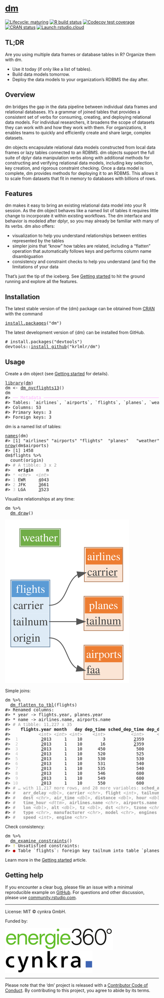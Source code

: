 <!-- README.md is generated from README.Rmd. Please edit that file -->

# [dm](https://krlmlr.github.io/dm/)

<!-- badges: start -->

[![Lifecycle: maturing](https://img.shields.io/badge/lifecycle-maturing-blue.svg)](https://lifecycle.r-lib.org/articles/stages.html) [![R build status](https://github.com/krlmlr/dm/workflows/tic/badge.svg)](https://github.com/krlmlr/dm/actions) [![Codecov test coverage](https://codecov.io/gh/krlmlr/dm/branch/master/graph/badge.svg)](https://codecov.io/gh/krlmlr/dm?branch=master) [![CRAN status](https://www.r-pkg.org/badges/version/dm)](https://CRAN.R-project.org/package=dm) [![Launch rstudio.cloud](https://img.shields.io/badge/rstudio-cloud-blue.svg)](https://rstudio.cloud/project/523482)

<!-- badges: end -->

## TL;DR

Are you using multiple data frames or database tables in R? Organize them with dm.

-   Use it today (if only like a list of tables).
-   Build data models tomorrow.
-   Deploy the data models to your organization’s RDBMS the day after.

## Overview

dm bridges the gap in the data pipeline between individual data frames and relational databases. It’s a grammar of joined tables that provides a consistent set of verbs for consuming, creating, and deploying relational data models. For individual researchers, it broadens the scope of datasets they can work with and how they work with them. For organizations, it enables teams to quickly and efficiently create and share large, complex datasets.

dm objects encapsulate relational data models constructed from local data frames or lazy tables connected to an RDBMS. dm objects support the full suite of dplyr data manipulation verbs along with additional methods for constructing and verifying relational data models, including key selection, key creation, and rigorous constraint checking. Once a data model is complete, dm provides methods for deploying it to an RDBMS. This allows it to scale from datasets that fit in memory to databases with billions of rows.

## Features

dm makes it easy to bring an existing relational data model into your R session. As the dm object behaves like a named list of tables it requires little change to incorporate it within existing workflows. The dm interface and behavior is modeled after dplyr, so you may already be familiar with many of its verbs. dm also offers:

-   visualization to help you understand relationships between entities represented by the tables
-   simpler joins that “know” how tables are related, including a “flatten” operation that automatically follows keys and performs column name disambiguation
-   consistency and constraint checks to help you understand (and fix) the limitations of your data

That’s just the tip of the iceberg. See [Getting started](https://krlmlr.github.io/dm/articles/dm.html) to hit the ground running and explore all the features.

## Installation

The latest stable version of the {dm} package can be obtained from [CRAN](https://CRAN.R-project.org/package=dm) with the command

<pre class='chroma'>
<span class='nf'><a href='https://rdrr.io/r/utils/install.packages.html'>install.packages</a></span><span class='o'>(</span><span class='s'>"dm"</span><span class='o'>)</span></pre>

The latest development version of {dm} can be installed from GitHub.

<pre class='chroma'>
<span class='c'># install.packages("devtools")</span>
<span class='nf'>devtools</span><span class='nf'>::</span><span class='nf'><a href='https://devtools.r-lib.org//reference/remote-reexports.html'>install_github</a></span><span class='o'>(</span><span class='s'>"krlmlr/dm"</span><span class='o'>)</span></pre>

## Usage

Create a dm object (see [Getting started](https://krlmlr.github.io/dm/articles/dm.html) for details).

<pre class='chroma'>
<span class='kr'><a href='https://rdrr.io/r/base/library.html'>library</a></span><span class='o'>(</span><span class='nv'><a href='https://krlmlr.github.io/dm/'>dm</a></span><span class='o'>)</span>
<span class='nv'>dm</span> <span class='o'>&lt;-</span> <span class='nf'><a href='https://krlmlr.github.io/dm/reference/dm_nycflights13.html'>dm_nycflights13</a></span><span class='o'>(</span><span class='o'>)</span>
<span class='nv'>dm</span>
<span class='c'>#&gt; <span style='color: #FFAFFF;'>──</span><span> </span><span style='color: #FFAFFF;'>Metadata</span><span> </span><span style='color: #FFAFFF;'>────────────────────────────────────────────────────────────────────</span></span>
<span class='c'>#&gt; Tables: `airlines`, `airports`, `flights`, `planes`, `weather`</span>
<span class='c'>#&gt; Columns: 53</span>
<span class='c'>#&gt; Primary keys: 3</span>
<span class='c'>#&gt; Foreign keys: 3</span></pre>

dm is a named list of tables:

<pre class='chroma'>
<span class='nf'><a href='https://rdrr.io/r/base/names.html'>names</a></span><span class='o'>(</span><span class='nv'>dm</span><span class='o'>)</span>
<span class='c'>#&gt; [1] "airlines" "airports" "flights"  "planes"   "weather"</span>
<span class='nf'><a href='https://rdrr.io/r/base/nrow.html'>nrow</a></span><span class='o'>(</span><span class='nv'>dm</span><span class='o'>$</span><span class='nv'>airports</span><span class='o'>)</span>
<span class='c'>#&gt; [1] 1458</span>
<span class='nv'>dm</span><span class='o'>$</span><span class='nv'>flights</span> <span class='o'>%&gt;%</span>
  <span class='nf'>count</span><span class='o'>(</span><span class='nv'>origin</span><span class='o'>)</span>
<span class='c'>#&gt; <span style='color: #949494;'># A tibble: 3 x 2</span></span>
<span class='c'>#&gt;   <span style='font-weight: bold;'>origin</span><span>     </span><span style='font-weight: bold;'>n</span></span>
<span class='c'>#&gt; <span style='color: #BCBCBC;'>*</span><span> </span><span style='color: #949494;font-style: italic;'>&lt;chr&gt;</span><span>  </span><span style='color: #949494;font-style: italic;'>&lt;int&gt;</span></span>
<span class='c'>#&gt; <span style='color: #BCBCBC;'>1</span><span> EWR     </span><span style='text-decoration: underline;'>4</span><span>043</span></span>
<span class='c'>#&gt; <span style='color: #BCBCBC;'>2</span><span> JFK     </span><span style='text-decoration: underline;'>3</span><span>661</span></span>
<span class='c'>#&gt; <span style='color: #BCBCBC;'>3</span><span> LGA     </span><span style='text-decoration: underline;'>3</span><span>523</span></span></pre>

Visualize relationships at any time:

<pre class='chroma'>
<span class='nv'>dm</span> <span class='o'>%&gt;%</span>
  <span class='nf'><a href='https://krlmlr.github.io/dm/reference/dm_draw.html'>dm_draw</a></span><span class='o'>(</span><span class='o'>)</span></pre>
<img src="man/figures/README-draw.svg" />

Simple joins:

<pre class='chroma'>
<span class='nv'>dm</span> <span class='o'>%&gt;%</span>
  <span class='nf'><a href='https://krlmlr.github.io/dm/reference/dm_flatten_to_tbl.html'>dm_flatten_to_tbl</a></span><span class='o'>(</span><span class='nv'>flights</span><span class='o'>)</span>
<span class='c'>#&gt; Renamed columns:</span>
<span class='c'>#&gt; * year -&gt; flights.year, planes.year</span>
<span class='c'>#&gt; * name -&gt; airlines.name, airports.name</span>
<span class='c'>#&gt; <span style='color: #949494;'># A tibble: 11,227 x 35</span></span>
<span class='c'>#&gt;    <span style='font-weight: bold;'>flights.year</span><span> </span><span style='font-weight: bold;'>month</span><span>   </span><span style='font-weight: bold;'>day</span><span> </span><span style='font-weight: bold;'>dep_time</span><span> </span><span style='font-weight: bold;'>sched_dep_time</span><span> </span><span style='font-weight: bold;'>dep_delay</span><span> </span><span style='font-weight: bold;'>arr_time</span></span>
<span class='c'>#&gt;           <span style='color: #949494;font-style: italic;'>&lt;int&gt;</span><span> </span><span style='color: #949494;font-style: italic;'>&lt;int&gt;</span><span> </span><span style='color: #949494;font-style: italic;'>&lt;int&gt;</span><span>    </span><span style='color: #949494;font-style: italic;'>&lt;int&gt;</span><span>          </span><span style='color: #949494;font-style: italic;'>&lt;int&gt;</span><span>     </span><span style='color: #949494;font-style: italic;'>&lt;dbl&gt;</span><span>    </span><span style='color: #949494;font-style: italic;'>&lt;int&gt;</span></span>
<span class='c'>#&gt; <span style='color: #BCBCBC;'> 1</span><span>         </span><span style='text-decoration: underline;'>2</span><span>013     1    10        3           </span><span style='text-decoration: underline;'>2</span><span>359         4      426</span></span>
<span class='c'>#&gt; <span style='color: #BCBCBC;'> 2</span><span>         </span><span style='text-decoration: underline;'>2</span><span>013     1    10       16           </span><span style='text-decoration: underline;'>2</span><span>359        17      447</span></span>
<span class='c'>#&gt; <span style='color: #BCBCBC;'> 3</span><span>         </span><span style='text-decoration: underline;'>2</span><span>013     1    10      450            500       -</span><span style='color: #BB0000;'>10</span><span>      634</span></span>
<span class='c'>#&gt; <span style='color: #BCBCBC;'> 4</span><span>         </span><span style='text-decoration: underline;'>2</span><span>013     1    10      520            525        -</span><span style='color: #BB0000;'>5</span><span>      813</span></span>
<span class='c'>#&gt; <span style='color: #BCBCBC;'> 5</span><span>         </span><span style='text-decoration: underline;'>2</span><span>013     1    10      530            530         0      824</span></span>
<span class='c'>#&gt; <span style='color: #BCBCBC;'> 6</span><span>         </span><span style='text-decoration: underline;'>2</span><span>013     1    10      531            540        -</span><span style='color: #BB0000;'>9</span><span>      832</span></span>
<span class='c'>#&gt; <span style='color: #BCBCBC;'> 7</span><span>         </span><span style='text-decoration: underline;'>2</span><span>013     1    10      535            540        -</span><span style='color: #BB0000;'>5</span><span>     </span><span style='text-decoration: underline;'>1</span><span>015</span></span>
<span class='c'>#&gt; <span style='color: #BCBCBC;'> 8</span><span>         </span><span style='text-decoration: underline;'>2</span><span>013     1    10      546            600       -</span><span style='color: #BB0000;'>14</span><span>      645</span></span>
<span class='c'>#&gt; <span style='color: #BCBCBC;'> 9</span><span>         </span><span style='text-decoration: underline;'>2</span><span>013     1    10      549            600       -</span><span style='color: #BB0000;'>11</span><span>      652</span></span>
<span class='c'>#&gt; <span style='color: #BCBCBC;'>10</span><span>         </span><span style='text-decoration: underline;'>2</span><span>013     1    10      550            600       -</span><span style='color: #BB0000;'>10</span><span>      649</span></span>
<span class='c'>#&gt; <span style='color: #949494;'># … with 11,217 more rows, and 28 more variables: </span><span style='color: #949494;font-weight: bold;'>sched_arr_time</span><span style='color: #949494;'> </span><span style='color: #949494;font-style: italic;'>&lt;int&gt;</span><span style='color: #949494;'>,</span></span>
<span class='c'>#&gt; <span style='color: #949494;'>#   </span><span style='color: #949494;font-weight: bold;'>arr_delay</span><span style='color: #949494;'> </span><span style='color: #949494;font-style: italic;'>&lt;dbl&gt;</span><span style='color: #949494;'>, </span><span style='color: #949494;font-weight: bold;'>carrier</span><span style='color: #949494;'> </span><span style='color: #949494;font-style: italic;'>&lt;chr&gt;</span><span style='color: #949494;'>, </span><span style='color: #949494;font-weight: bold;'>flight</span><span style='color: #949494;'> </span><span style='color: #949494;font-style: italic;'>&lt;int&gt;</span><span style='color: #949494;'>, </span><span style='color: #949494;font-weight: bold;'>tailnum</span><span style='color: #949494;'> </span><span style='color: #949494;font-style: italic;'>&lt;chr&gt;</span><span style='color: #949494;'>, </span><span style='color: #949494;font-weight: bold;'>origin</span><span style='color: #949494;'> </span><span style='color: #949494;font-style: italic;'>&lt;chr&gt;</span><span style='color: #949494;'>,</span></span>
<span class='c'>#&gt; <span style='color: #949494;'>#   </span><span style='color: #949494;font-weight: bold;'>dest</span><span style='color: #949494;'> </span><span style='color: #949494;font-style: italic;'>&lt;chr&gt;</span><span style='color: #949494;'>, </span><span style='color: #949494;font-weight: bold;'>air_time</span><span style='color: #949494;'> </span><span style='color: #949494;font-style: italic;'>&lt;dbl&gt;</span><span style='color: #949494;'>, </span><span style='color: #949494;font-weight: bold;'>distance</span><span style='color: #949494;'> </span><span style='color: #949494;font-style: italic;'>&lt;dbl&gt;</span><span style='color: #949494;'>, </span><span style='color: #949494;font-weight: bold;'>hour</span><span style='color: #949494;'> </span><span style='color: #949494;font-style: italic;'>&lt;dbl&gt;</span><span style='color: #949494;'>, </span><span style='color: #949494;font-weight: bold;'>minute</span><span style='color: #949494;'> </span><span style='color: #949494;font-style: italic;'>&lt;dbl&gt;</span><span style='color: #949494;'>,</span></span>
<span class='c'>#&gt; <span style='color: #949494;'>#   </span><span style='color: #949494;font-weight: bold;'>time_hour</span><span style='color: #949494;'> </span><span style='color: #949494;font-style: italic;'>&lt;dttm&gt;</span><span style='color: #949494;'>, </span><span style='color: #949494;font-weight: bold;'>airlines.name</span><span style='color: #949494;'> </span><span style='color: #949494;font-style: italic;'>&lt;chr&gt;</span><span style='color: #949494;'>, </span><span style='color: #949494;font-weight: bold;'>airports.name</span><span style='color: #949494;'> </span><span style='color: #949494;font-style: italic;'>&lt;chr&gt;</span><span style='color: #949494;'>, </span><span style='color: #949494;font-weight: bold;'>lat</span><span style='color: #949494;'> </span><span style='color: #949494;font-style: italic;'>&lt;dbl&gt;</span><span style='color: #949494;'>,</span></span>
<span class='c'>#&gt; <span style='color: #949494;'>#   </span><span style='color: #949494;font-weight: bold;'>lon</span><span style='color: #949494;'> </span><span style='color: #949494;font-style: italic;'>&lt;dbl&gt;</span><span style='color: #949494;'>, </span><span style='color: #949494;font-weight: bold;'>alt</span><span style='color: #949494;'> </span><span style='color: #949494;font-style: italic;'>&lt;dbl&gt;</span><span style='color: #949494;'>, </span><span style='color: #949494;font-weight: bold;'>tz</span><span style='color: #949494;'> </span><span style='color: #949494;font-style: italic;'>&lt;dbl&gt;</span><span style='color: #949494;'>, </span><span style='color: #949494;font-weight: bold;'>dst</span><span style='color: #949494;'> </span><span style='color: #949494;font-style: italic;'>&lt;chr&gt;</span><span style='color: #949494;'>, </span><span style='color: #949494;font-weight: bold;'>tzone</span><span style='color: #949494;'> </span><span style='color: #949494;font-style: italic;'>&lt;chr&gt;</span><span style='color: #949494;'>, </span><span style='color: #949494;font-weight: bold;'>planes.year</span><span style='color: #949494;'> </span><span style='color: #949494;font-style: italic;'>&lt;int&gt;</span><span style='color: #949494;'>,</span></span>
<span class='c'>#&gt; <span style='color: #949494;'>#   </span><span style='color: #949494;font-weight: bold;'>type</span><span style='color: #949494;'> </span><span style='color: #949494;font-style: italic;'>&lt;chr&gt;</span><span style='color: #949494;'>, </span><span style='color: #949494;font-weight: bold;'>manufacturer</span><span style='color: #949494;'> </span><span style='color: #949494;font-style: italic;'>&lt;chr&gt;</span><span style='color: #949494;'>, </span><span style='color: #949494;font-weight: bold;'>model</span><span style='color: #949494;'> </span><span style='color: #949494;font-style: italic;'>&lt;chr&gt;</span><span style='color: #949494;'>, </span><span style='color: #949494;font-weight: bold;'>engines</span><span style='color: #949494;'> </span><span style='color: #949494;font-style: italic;'>&lt;int&gt;</span><span style='color: #949494;'>, </span><span style='color: #949494;font-weight: bold;'>seats</span><span style='color: #949494;'> </span><span style='color: #949494;font-style: italic;'>&lt;int&gt;</span><span style='color: #949494;'>,</span></span>
<span class='c'>#&gt; <span style='color: #949494;'>#   </span><span style='color: #949494;font-weight: bold;'>speed</span><span style='color: #949494;'> </span><span style='color: #949494;font-style: italic;'>&lt;int&gt;</span><span style='color: #949494;'>, </span><span style='color: #949494;font-weight: bold;'>engine</span><span style='color: #949494;'> </span><span style='color: #949494;font-style: italic;'>&lt;chr&gt;</span></span></pre>

Check consistency:

<pre class='chroma'>
<span class='nv'>dm</span> <span class='o'>%&gt;%</span>
  <span class='nf'><a href='https://krlmlr.github.io/dm/reference/dm_examine_constraints.html'>dm_examine_constraints</a></span><span class='o'>(</span><span class='o'>)</span>
<span class='c'>#&gt; <span style='color: #BBBB00;'>!</span><span> Unsatisfied constraints:</span></span>
<span class='c'>#&gt; <span style='color: #BB0000;'>●</span><span> Table `flights`: foreign key tailnum into table `planes`: 1640 entries (14.6%) of `flights$tailnum` not in `planes$tailnum`: N722MQ (27), N725MQ (20), N520MQ (19), N723MQ (19), N508MQ (16), …</span></span></pre>

Learn more in the [Getting started](https://krlmlr.github.io/dm/articles/dm.html) article.

## Getting help

If you encounter a clear bug, please file an issue with a minimal reproducible example on [GitHub](https://github.com/krlmlr/dm/issues). For questions and other discussion, please use [community.rstudio.com](https://community.rstudio.com/).

------------------------------------------------------------------------

License: MIT © cynkra GmbH.

Funded by:

[![energie360°](man/figures/energie-72.png)](https://www.energie360.ch/de/) <span style="padding-right:50px"> </span> [![cynkra](man/figures/cynkra-72.png)](https://www.cynkra.com/)

------------------------------------------------------------------------

Please note that the ‘dm’ project is released with a [Contributor Code of Conduct](https://krlmlr.github.io/dm/CODE_OF_CONDUCT.html). By contributing to this project, you agree to abide by its terms.
